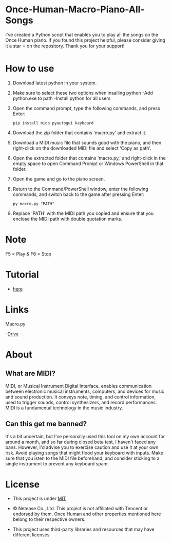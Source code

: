 # Once-Human-Macro-Piano-All-Songs

I've created a Python script that enables you to play all the songs on the Once Human piano. If you found this project helpful, please consider giving it a star ⭐ on the repository. Thank you for your support!
# How to use

1. Download latest python in your system.
2. Make sure to select these two options when insalling python -Add python.exe to path  -Install python for all users
3. Open the command prompt, type the following commands, and press Enter:
   
     ```
   pip install mido pyautogui keyboard
    ```
     
5. Download the zip folder that contains 'macro.py' and extract it.
6. Download a MIDI music file that sounds good with the piano, and then right-click on the downloaded MIDI file and select 'Copy as path'.
7. Open the extracted folder that contains 'macro.py,' and right-click in the empty space to open Command Prompt or Windows PowerShell in that folder.
8. Open the game and go to the piano screen.
9. Return to the Command/PowerShell window, enter the following commands, and switch back to the game after pressing Enter:
    ```
   py macro.py "PATH" 
     ```
10. Replace 'PATH' with the MIDI path you copied and ensure that you enclose the MIDI path with double quotation marks.

# Note

  F5 = Play & F6 = Stop

# Tutorial
 - [here]()

# Links
 
  Macro.py
     
 -[Drive](https://drive.google.com/file/d/1kmQaSt1cyYy0Mx4r0_dhsSSDZJwVIreX/view?usp=drive_link)

# About

  ## What are MIDI?
   
   MIDI, or Musical Instrument Digital Interface, enables communication between electronic musical instruments, computers, and devices for music and sound production. It conveys note, timing, and control information, used to trigger sounds, control 
 synthesizers, and record performances. MIDI is a fundamental technology in the music industry.

  ## Can this get me banned?

   It's a bit uncertain, but I've personally used this tool on my own account for around a month, and so far during closed beta test, I haven't faced any bans. However, I'd advise you to exercise caution and use it at your own risk. Avoid playing songs that might flood your keyboard with 
 inputs. Make sure that you isten to the MIDI file beforehand, and consider sticking to a single instrument to prevent any keyboard spam.


# License

 - This project is under [MIT](https://github.com/Myinx/Once-Human-Macro-Piano-All-Songs/blob/main/LICENSE)
    
  - © Netease Co., Ltd. This project is not affiliated with Tencent or endorsed by them. Once Human and other properties mentioned here belong to their respective owners.
    
  - This project uses third-party libraries and resources that may have different licenses

